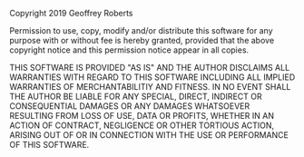Copyright 2019 Geoffrey Roberts

Permission to use, copy, modify and/or distribute this software for any purpose
with or without fee is hereby granted, provided that the above copyright notice
and this permission notice appear in all copies.

THIS SOFTWARE IS PROVIDED "AS IS" AND THE AUTHOR DISCLAIMS ALL WARRANTIES WITH
REGARD TO THIS SOFTWARE INCLUDING ALL IMPLIED WARRANTIES OF MERCHANTABILITIY
AND FITNESS. IN NO EVENT SHALL THE AUTHOR BE LIABLE FOR ANY SPECIAL, DIRECT,
INDIRECT OR CONSEQUENTIAL DAMAGES OR ANY DAMAGES WHATSOEVER RESULTING FROM
LOSS OF USE, DATA OR PROFITS, WHETHER IN AN ACTION OF CONTRACT, NEGLIGENCE
OR OTHER TORTIOUS ACTION, ARISING OUT OF OR IN CONNECTION WITH THE USE OR
PERFORMANCE OF THIS SOFTWARE.
